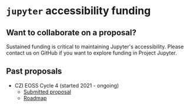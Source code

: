 # `jupyter` accessibility funding

## Want to collaborate on a proposal?

Sustained funding is critical to maintaining Jupyter's accessibility. Please contact us on GitHub if you want to explore funding in Project Jupyter.

## Past proposals

- CZI EOSS Cycle 4 (started 2021 - ongoing)
  - [Submitted proposal](https://github.com/jupyter/accessibility/blob/1e048c086782cb10848292c4befbe09019853f96/docs/funding/Inclusive_and_Accessible_Scientific_Computing_in_Jupyter_Ecosystem_SUBMITTED_PROPOSAL.pdf)
  - [Roadmap](./czi-grant-roadmap.md)
